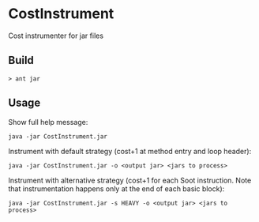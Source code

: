 # CostInstrument
Cost instrumenter for jar files

## Build
```
> ant jar
```

## Usage
Show full help message:
```
java -jar CostInstrument.jar
```
Instrument with default strategy (cost+1 at method entry and loop header):
```
java -jar CostInstrument.jar -o <output jar> <jars to process>
```
Instrument with alternative strategy (cost+1 for each Soot instruction. Note that instrumentation happens only at the end of each basic block):
```
java -jar CostInstrument.jar -s HEAVY -o <output jar> <jars to process>
```
